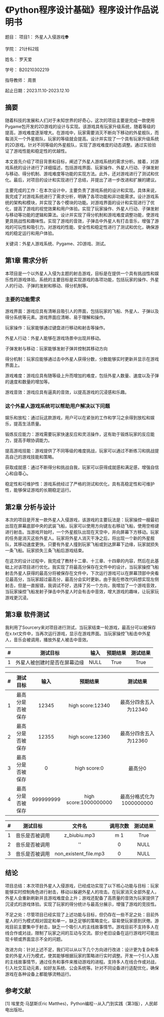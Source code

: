 # 《Python程序设计基础》程序设计作品说明书

题目： 项目1： 外星人入侵游戏👽

学院： 21计科2班

姓名： 罗天爱

学号： B20210302219

指导教师： 周景

起止日期：2023.11.10-2023.12.10

## 摘要

随着科技的发展和人们对于未知世界的好奇心，这次的项目主要是完成一款使用Pygame包开发的2D游戏的设计与实现。该游戏具有玩家升级系统，随着等级的提高，游戏难度逐渐增大。在游戏中，玩家需要消灭不断向下移动的外星舰队，而每消灭一个外星舰队，玩家的等级就会提高。设计并实现了一个具有玩家升级系统的2D游戏。针对不同等级的外星舰队，实现了游戏难度的动态调整。通过实验验证了游戏性能和稳定性的优越性。

本文首先介绍了项目背景和目标，阐述了外星人游戏系统的需求分析。接着，对游戏系统的设计进行了详细描述，包括游戏界面、玩家操作、外星人行动、子弹发射与移动、得分机制、游戏难度等功能的实现方法。此外，还对游戏进行了测试和优化。最后，对项目的设计和实现进行了总结，并提出了进一步改进和扩展的建议。

主要完成的工作：在本次设计中，主要负责了游戏系统的设计和实现。具体来说，我完成了对游戏系统进行了需求分析，明确了各项功能和非功能需求。设计游戏系统的架构和模块，并实现了各个模块的功能。对游戏界面的设计和实现进行了优化，提高了游戏的视觉效果和用户体验。实现了玩家操作、外星人行动、子弹发射与移动等功能的逻辑和算法。设计并实现了得分机制和游戏难度调整功能，使游戏更具挑战性和趣味性。实现了游戏的音效，子弹击中外星人有打击音乐，增强了游戏的可玩性和吸引力。对游戏的性能、安全性和稳定性进行了测试和优化，确保游戏的稳定运行和用户体验。

关键词：外星人游戏系统、Pygame、2D游戏、测试。

## 第1章 需求分析

本项目是一个以外星人入侵为主题的射击游戏，目标是在提供一个具有挑战性和娱乐性的游戏体验。系统的主要目标是实现游戏的各项功能，包括玩家的操作、外星人的行动、子弹的发射和移动、得分机制等。

### 主要的功能需求

游戏界面：游戏应具有清晰且吸引人的界面，包括玩家的飞船、外星人、子弹以及得分系统等元素。游戏界面应清晰、易于理解和操作。

玩家操作：玩家能够通过键盘进行移动和射击等操作。

外星人行动：外星人能够在游戏场景中出现并移动。

子弹发射与移动：玩家能够发射子弹并控制其移动方向

得分机制：玩家应能够通过击中外星人获得分数，分数能够实时更新并显示在游戏界面上。

游戏难度：游戏应具有随等级上升而增加的难度，包括外星人数量、速度以及子弹的速度和数量的增加等。

游戏音效：游戏应具有逼真的音效，以提高游戏的沉浸感和乐趣。

### 这个外星人游戏系统可以帮助用户解决以下问题

娱乐和放松：通过玩这款游戏，用户可以在紧张的工作和学习之余得到放松和娱乐，提高生活质量。

锻炼反应能力：游戏需要玩家快速反应和灵活操作，这有助于锻炼玩家的反应能力，提高手眼协调能力。

提高游戏技能：游戏提供了不同等级的难度挑战，玩家可以通过不断练习和挑战提高自己的游戏技能和策略。

获取成就感：通过不断得分和挑战自我，玩家可以获得成就感和满足感，增强自信心和自尊心。

稳定性和可维护性：游戏系统经过了严格的测试和优化，具有高稳定性和可维护性，能够保证游戏的长期稳定运行。

## 第2章 分析与设计

本次的项目是开发一款外星人入侵游戏，该游戏的主要玩法是：玩家操控一艘最初出现在屏幕底部中央的武装飞船，玩家可以使用方向键左右移动飞船，使用空格键进行射击。当游戏开始时，一个外星舰队出现在天空中，并向屏幕下方移动。玩家的任务是消灭这些外星人。玩家将外星人消灭干净之后，将出现一个新的外星舰队，其移动速度更快。只要有外星人撞到玩家飞船或到达屏幕下边缘，玩家就损失一条飞船。玩家损失三条飞船后游戏结束。

在这次的设计过程中，我完成了教材十二章、十三章、十四章的内容，然后在此基础上对该项目进行优化。我实现了将最高分保存在文件中的设计，当玩家操控飞船射击外星人获得的最高分将被保存在文件中，下次运行游戏可以在屏幕顶部中央看见最高分，当玩家超过最高分，最高分会实时更新。由于我在修改代码想实现左侧射击，但是一直报错，我调试不好，选择了另一个方向，我增加了一个游戏音效，当玩家操控飞船发射子弹击中外星人时会有击中音效，增大游戏的趣味，让玩家玩游戏更沉浸。

## 第3章 软件测试

我利用了Sourcery来对项目进行测试，当玩家结束一轮游戏，最高分可以被保存在x.txt文件中，当再次运行游戏，显示在游戏界面。当玩家操控飞船击中外星人，音乐会被调用，播放外星人被击中音效。

| # | 测试目标 | 输入 | 预期结果 | 测试结果 |
| :----:| :----: | :----: | :----: | :----: |
| 1 | 外星人被创建时是否在屏幕边缘 | NULL | True | True |

| # | 测试目标 | 输入 | 预期结果 | 测试结果 |
| :----:| :----: | :----: | :----: | :----: |
| 1 | 最高分是否被保存 | 12345 | high score:12340 | 最高分四舍五入为12340 |
| 2 | 最高分是否被保存 | 12355 | high score:12360 | 最高分四舍五入为12360 |
| 3 | 最高分是否被保存 | 0 | high score:0 | 最高分0 |
| 4 | 最高分是否被保存 | 999999999 | high score:1000000000 | 最高分格式化为1000000000 |

| # | 测试目标 | 文件名 | 调用次数 | 测试结果 |
| :----:| :----: | :----: | :----: | :----: |
| 1 | 音乐是否被调用 | z_biubiu.mp3 |m 1 | True |
| 2 | 音乐是否被调用 | '' | 0 | NULL |
| 3 | 音乐是否被调用 | non_existent_file.mp3 | 0 | NULL |

## 结论

项目总结：本次项目外星人入侵游戏，已经成功实现了以下核心功能与目标：玩家能够实时控制角色进行射击，移动以躲避外星人的攻击。在玩家消灭全部外星人，外星人会重新刷新并且游戏难度会上升；游戏还配备了高质量的音效为玩家提供了沉浸式的游戏体验。实现了玩家的得分统计与最高分展示，增强了游戏的竞技性。

不足之处：尽管项目已经实现了上述功能与目标，但仍存在一些不足之处：目前外星人的行为模式相对固定和单一，缺乏足够的策略变化，容易使玩家感到厌倦。游戏目前主要集中于射击，缺乏一个吸引人的主线故事情节。游戏目前不支持多人在线合作或对战，限制了玩家之间的互动与交流。部分老旧设备在运行游戏时可能出现卡顿或界面显示不全的问题。

改进方向：针对上述不足，我们可以从以下几个方向进行改进：设计更为复杂和多变的外星人行为模式，使其能够根据玩家的策略进行实时调整。开发一个引人入胜的主线故事情节，通过任务和事件来推动游戏的进程。支持多人在线合作或对战，引入社交互动元素，如好友系统、公会系统等。针对不同设备进行适配优化，确保游戏在各种设备上都能够流畅运行。

## 参考文献

[1] 埃里克·马瑟斯(Eric Matthes)，Python编程--从入门到实践（第3版），人民邮电出版社。
